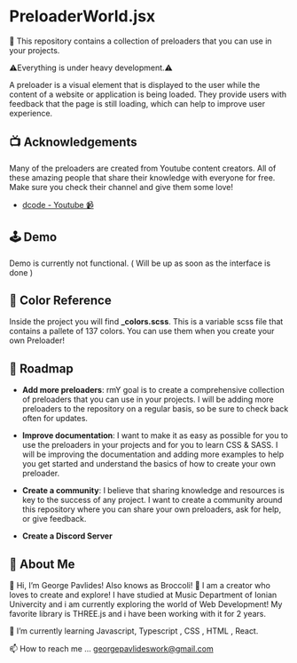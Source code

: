 
# PreloaderWorld.jsx

📖 This repository contains a collection of preloaders that you can use in your projects. 

⚠️Everything is under heavy development.⚠️

A preloader is a visual element that is displayed to the user while the content of a website or application is being loaded. 
They provide users with feedback that the page is still loading, which can help to improve user experience.


## 📺 Acknowledgements

Many of the preloaders are created from Youtube content creators.
All of these amazing people that share their knowledge with everyone for free.
Make sure you check their channel and give them some love!

 - [dcode - Youtube 📹](https://www.youtube.com/@dcode-software)



## 🕹️ Demo

Demo is currently not functional. ( Will be up as soon as the interface is done )

## 🌈 Color Reference

Inside the project you will find **_colors.scss**. This is a variable scss file that contains a pallete of 137 colors. You can use them when you create your own Preloader!


## 🚧 Roadmap

- **Add more preloaders**: rmY goal is to create a comprehensive collection of preloaders that you can use in your projects. I will be adding more preloaders to the repository on a regular basis, so be sure to check back often for updates.

- **Improve documentation**: I want to make it as easy as possible for you to use the preloaders in your projects and for you to learn CSS & SASS. I will be improving the documentation and adding more examples to help you get started and understand the basics of how to create your own preloader.

- **Create a community**: I believe that sharing knowledge and resources is key to the success of any project. I want to create a community around this repository where you can share your own preloaders, ask for help, or give feedback.

- **Create a Discord Server**

## 🚀 About Me
👋 Hi, I’m George Pavlides! Also knows as Broccoli! 🥦 I am a creator who loves to create and explore! I have studied at Music Department of Ionian Univercity and i am currently exploring the world of Web Development! My favorite library is THREE.js and i have been working with it for 2 years.

🌱 I’m currently learning Javascript, Typescript , CSS , HTML , React.

📫 How to reach me ... georgepavlideswork@gmail.com

